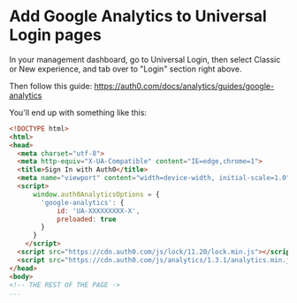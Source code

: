 # Add Google Analytics to Universal Login pages

In your management dashboard, go to Universal Login, then select Classic or New experience, and tab over to "Login" section right above.

Then follow this guide: https://auth0.com/docs/analytics/guides/google-analytics

You'll end up with something like this:

```html
<!DOCTYPE html>
<html>
<head>
  <meta charset="utf-8">
  <meta http-equiv="X-UA-Compatible" content="IE=edge,chrome=1">
  <title>Sign In with Auth0</title>
  <meta name="viewport" content="width=device-width, initial-scale=1.0" />
  <script>
      window.auth0AnalyticsOptions = {
        'google-analytics': {
            id: 'UA-XXXXXXXXX-X',
            preloaded: true
        }
      }
    </script>
  <script src="https://cdn.auth0.com/js/lock/11.20/lock.min.js"></script>
  <script src="https://cdn.auth0.com/js/analytics/1.3.1/analytics.min.js"></script>
</head>
<body>
<!-- THE REST OF THE PAGE ->
...
```
